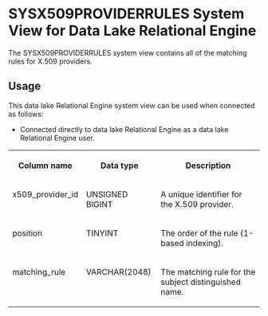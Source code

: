 <!-- loiof884c9b98d38433aa0a3ed0b7a586d1d -->

# SYSX509PROVIDERRULES System View for Data Lake Relational Engine

The SYSX509PROVIDERRULES system view contains all of the matching rules for X.509 providers.



<a name="loiof884c9b98d38433aa0a3ed0b7a586d1d__section_vwg_vhq_b4b"/>

## Usage

This data lake Relational Engine system view can be used when connected as follows:

-   Connected directly to data lake Relational Engine as a data lake Relational Engine user.


<table>
<tr>
<th valign="top">

Column name

</th>
<th valign="top">

Data type

</th>
<th valign="top">

Description

</th>
</tr>
<tr>
<td valign="top">

x509\_provider\_id

</td>
<td valign="top">

UNSIGNED BIGINT

</td>
<td valign="top">

A unique identifier for the X.509 provider.

</td>
</tr>
<tr>
<td valign="top">

position

</td>
<td valign="top">

TINYINT

</td>
<td valign="top">

The order of the rule \(1-based indexing\).

</td>
</tr>
<tr>
<td valign="top">

matching\_rule

</td>
<td valign="top">

VARCHAR\(2048\)

</td>
<td valign="top">

The matching rule for the subject distinguished name.

</td>
</tr>
</table>

